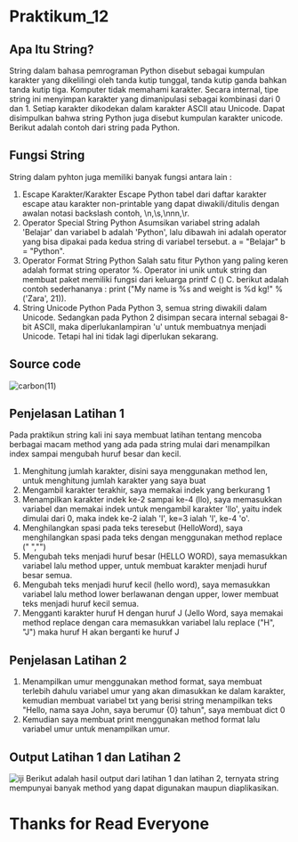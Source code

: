 # Praktikum_12
## Apa Itu String?
String dalam bahasa pemrograman Python disebut sebagai kumpulan karakter yang dikelilingi oleh tanda kutip tunggal, tanda kutip ganda bahkan tanda kutip tiga. Komputer tidak memahami karakter. Secara internal, tipe string ini menyimpan karakter yang dimanipulasi sebagai kombinasi dari 0 dan 1. Setiap karakter dikodekan dalam karakter ASCII atau Unicode. Dapat disimpulkan bahwa string Python juga disebut kumpulan karakter unicode. Berikut adalah contoh dari string pada Python.
## Fungsi String
String dalam pyhton juga memiliki banyak fungsi antara lain :
1. Escape Karakter/Karakter Escape Python
tabel dari daftar karakter escape atau karakter non-printable yang dapat diwakili/ditulis dengan awalan notasi backslash contoh, \n,\s,\nnn,\r.
2. Operator Special String Python
Asumsikan variabel string adalah 'Belajar' dan variabel b adalah 'Python', lalu dibawah ini adalah operator yang bisa dipakai pada kedua string di variabel tersebut. a = "Belajar" b = "Python".
3. Operator Format String Python
Salah satu fitur Python yang paling keren adalah format string operator %. Operator ini unik untuk string dan membuat paket memiliki fungsi dari keluarga printf C () C. berikut adalah contoh sederhananya : print ("My name is %s and weight is %d kg!" % ('Zara', 21)).
4. String Unicode Python 
Pada Python 3, semua string diwakili dalam Unicode. Sedangkan pada Python 2 disimpan secara internal sebagai 8-bit ASCII, maka diperlukanlampiran 'u' untuk membuatnya menjadi Unicode. Tetapi hal ini tidak lagi diperlukan sekarang.
## Source code
![carbon(11)](https://user-images.githubusercontent.com/115929351/209909318-154db88f-b675-4308-a463-838fbc2d93f0.png)
## Penjelasan Latihan 1
Pada praktikun string kali ini saya membuat latihan tentang mencoba berbagai macam method yang ada pada string mulai dari menampilkan index sampai mengubah huruf besar dan kecil.

1. Menghitung jumlah karakter, disini saya menggunakan method len, untuk menghitung jumlah karakter yang saya buat 
2. Mengambil karakter terakhir, saya memakai indek yang berkurang 1
3. Menampilkan karakter indek ke-2 sampai ke-4 (llo), saya memasukkan variabel dan memakai indek untuk mengambil karakter 'llo', yaitu indek dimulai dari 0, maka indek ke-2 ialah 'l', ke=3 ialah 'l', ke-4 'o'.
4. Menghilangkan spasi pada teks teresebut (HelloWord), saya menghilangkan spasi pada teks dengan menggunakan method replace (" ","") 
5. Mengubah teks menjadi huruf besar (HELLO WORD), saya memasukkan variabel lalu method upper, untuk membuat karakter menjadi huruf besar semua.
6. Mengubah teks menjadi huruf kecil (hello word), saya memasukkan variabel lalu method lower berlawanan dengan upper, lower membuat teks menjadi huruf kecil semua.
7. Mengganti karakter huruf H dengan huruf J (Jello Word, saya memakai method replace dengan cara memasukkan variabel lalu replace ("H", "J") maka huruf H akan berganti ke huruf J

## Penjelasan Latihan 2
1. Menampilkan umur menggunakan method format, saya membuat terlebih dahulu variabel umur yang akan dimasukkan ke dalam karakter, kemudian membuat variabel txt yang berisi string menampilkan teks "Hello, nama saya John, saya berumur {0} tahun", saya membuat dict 0
2. Kemudian saya membuat print menggunakan method format lalu variabel umur untuk menampilkan umur.

## Output Latihan 1 dan Latihan 2
![iji](https://user-images.githubusercontent.com/115929351/209910621-3cf7d663-486f-48a5-aefe-5aacf1205f18.png)
Berikut adalah hasil output dari latihan 1 dan latihan 2, ternyata string mempunyai banyak method yang dapat digunakan maupun diaplikasikan.

# Thanks for Read Everyone

